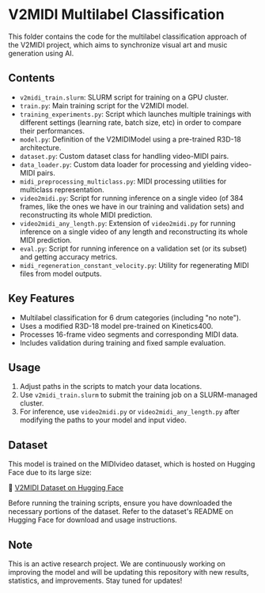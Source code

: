 # V2MIDI Multilabel Classification

This folder contains the code for the multilabel classification approach of the V2MIDI project, which aims to synchronize visual art and music generation using AI.

## Contents

- `v2midi_train.slurm`: SLURM script for training on a GPU cluster.
- `train.py`: Main training script for the V2MIDI model.
- `training_experiments.py`: Script which launches multiple trainings with different settings (learning rate, batch size, etc) in order to compare their performances. 
- `model.py`: Definition of the V2MIDIModel using a pre-trained R3D-18 architecture.
- `dataset.py`: Custom dataset class for handling video-MIDI pairs.
- `data_loader.py`: Custom data loader for processing and yielding video-MIDI pairs.
- `midi_preprocessing_multiclass.py`: MIDI processing utilities for multiclass representation.
- `video2midi.py`: Script for running inference on a single video (of 384 frames, like the ones we have in our training and validation sets) and reconstructing its whole MIDI prediction.
- `video2midi_any_length.py`: Extension of `video2midi.py` for running inference on a single video of any length and reconstructing its whole MIDI prediction.
- `eval.py`: Script for running inference on a validation set (or its subset) and getting accuracy metrics.
- `midi_regeneration_constant_velocity.py`: Utility for regenerating MIDI files from model outputs.

## Key Features

- Multilabel classification for 6 drum categories (including "no note").
- Uses a modified R3D-18 model pre-trained on Kinetics400.
- Processes 16-frame video segments and corresponding MIDI data.
- Includes validation during training and fixed sample evaluation.

## Usage

1. Adjust paths in the scripts to match your data locations.
2. Use `v2midi_train.slurm` to submit the training job on a SLURM-managed cluster.
3. For inference, use `video2midi.py` or `video2midi_any_length.py` after modifying the paths to your model and input video.

## Dataset

This model is trained on the MIDIvideo dataset, which is hosted on Hugging Face due to its large size:

🔗 [V2MIDI Dataset on Hugging Face](https://huggingface.co/datasets/obvious-research/V2MIDI)

Before running the training scripts, ensure you have downloaded the necessary portions of the dataset. Refer to the dataset's README on Hugging Face for download and usage instructions.

## Note

This is an active research project. We are continuously working on improving the model and will be updating this repository with new results, statistics, and improvements. Stay tuned for updates!
